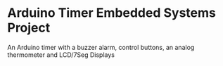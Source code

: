# Arduino Timer Embedded Systems Project
An Arduino timer with a buzzer alarm, control buttons, an analog thermometer and LCD/7Seg Displays
